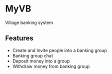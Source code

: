 # MyVB
Village banking system

## Features
- Create and Invite people into a banking group
- Banking group chat
- Deposit money into a group
- Withdraw money from banking group